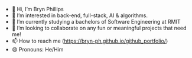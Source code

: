 - 👋 Hi, I’m Bryn Phillips
- 👀 I’m interested in back-end, full-stack, AI & algorithms.
- 🌱 I’m currently studying a bachelors of Software Engineering at RMIT
- 💞️ I’m looking to collaborate on any fun or meaningful projects that need me!
- 📫 How to reach me (https://bryn-ph.github.io/github_portfolio/)
- 😄 Pronouns: He/Him

<!---
bryn-ph/bryn-ph is a ✨ special ✨ repository because its `README.md` (this file) appears on your GitHub profile.
You can click the Preview link to take a look at your changes.
--->
